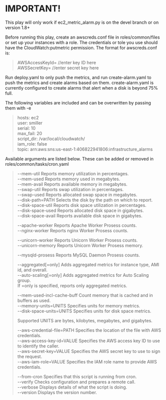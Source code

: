 IMPORTANT!
==========

This play will only work if ec2_metric_alarm.py is on the devel branch or on version 1.8+

Before running this play, create an awscreds.conf file in roles/common/files or set up your instances with a role. The credentials or tole you use should have the CloudWatch:putmetric permission.
The format for awscreds.conf is:


>AWSAccessKeyId= //enter key ID here  
>AWSSecretKey= //enter secret key here


Run deploy.yaml to only push the metrics, and run create-alarm.yaml to push the metrics and create alarms based on them. create-alarm.yaml is currently configured to create alarms that alert when a disk is beyond 75% full.

The following variables are included and can be overwritten by passing them with -e

>hosts: ec2  
>user: smiller  
>serial: 10  
>max_fail: 20  
>script_dir: /var/local/cloudwatch/  
>iam_role: false  
>topic: arn:aws:sns:us-east-1:406822941806:infrastructure_alarms  

Available arguments are listed below. These can be added or removed in roles/common/tasks/cron.yaml

>--mem-util          Reports memory utilization in percentages.  
>--mem-used          Reports memory used in megabytes.  
>--mem-avail         Reports available memory in megabytes.  
>--swap-util         Reports swap utilization in percentages.  
>--swap-used         Reports allocated swap space in megabytes.  
>--disk-path=PATH    Selects the disk by the path on which to report.  
>--disk-space-util   Reports disk space utilization in percentages.  
>--disk-space-used   Reports allocated disk space in gigabytes.  
>--disk-space-avail  Reports available disk space in gigabytes.  
>   
>--apache-worker     Reports Apache Worker Prosess counts.  
>--nginx-worker      Reports nginx Worker Prosess counts.  
>   
>--unicorn-worker    Reports Unicorn Worker Prosess counts.  
>--unicorn-memory    Reports Unicorn Worker Prosess memory.  
>   
>--mysqld-prosess    Reports MySQL Daemon Prosess counts.  
>   
>--aggregated[=only]    Adds aggregated metrics for instance type, AMI id, and overall.  
>--auto-scaling[=only]  Adds aggregated metrics for Auto Scaling group.  
>                       If =only is specified, reports only aggregated metrics.  
>   
>--mem-used-incl-cache-buff  Count memory that is cached and in buffers as used.  
>--memory-units=UNITS        Specifies units for memory metrics.  
>--disk-space-units=UNITS    Specifies units for disk space metrics.  
>   
>  Supported UNITS are bytes, kilobytes, megabytes, and gigabytes.  
>   
>--aws-credential-file=PATH  Specifies the location of the file with AWS credentials.  
>--aws-access-key-id=VALUE   Specifies the AWS access key ID to use to identify the caller.  
>--aws-secret-key=VALUE      Specifies the AWS secret key to use to sign the request.  
>--aws-iam-role=VALUE        Specifies the IAM role name to provide AWS credentials.  
>   
>--from-cron  Specifies that this script is running from cron.  
>--verify     Checks configuration and prepares a remote call.  
>--verbose    Displays details of what the script is doing.  
>--version    Displays the version number.  
